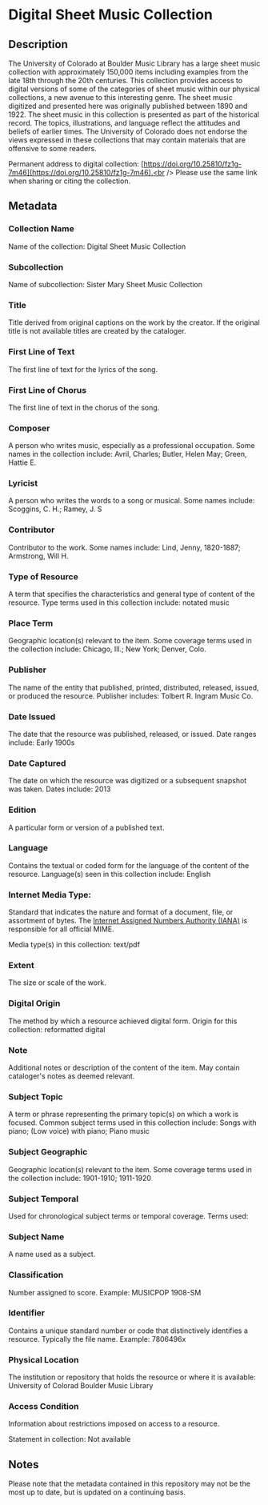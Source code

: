 # Digital Sheet Music Collection
## Description
The University of Colorado at Boulder Music Library has a large sheet music collection with approximately 150,000 items including examples from the late 18th through the 20th centuries. This collection provides access to digital versions of some of the categories of sheet music within our physical collections, a new avenue to this interesting genre. The sheet music digitized and presented here was originally published between 1890 and 1922. The sheet music in this collection is presented as part of the historical record. The topics, illustrations, and language reflect the attitudes and beliefs of earlier times. The University of Colorado does not endorse the views expressed in these collections that may contain materials that are offensive to some readers.

Permanent address to digital collection: [https://doi.org/10.25810/fz1g-7m46](https://doi.org/10.25810/fz1g-7m46).<br /> 
Please use the same link when sharing or citing the collection.
## Metadata
### Collection Name
Name of the collection: Digital Sheet Music Collection
### Subcollection
Name of subcollection: Sister Mary Sheet Music Collection
### Title
Title derived from original captions on the work by the creator. If the original title is not available titles are created by the cataloger.
### First Line of Text
The first line of text for the lyrics of the song.
### First Line of Chorus
The first line of text in the chorus of the song.
### Composer
A person who writes music, especially as a professional occupation. Some names in the collection include: Avril, Charles; Butler, Helen May; Green, Hattie E. 
### Lyricist
A person who writes the words to a song or musical. Some names include: Scoggins, C. H.; Ramey, J. S
### Contributor
Contributor to the work. Some names include: Lind, Jenny, 1820-1887; Armstrong, Will H. 
### Type of Resource
A term that specifies the characteristics and general type of content of the resource. Type terms used in this collection include: notated music
### Place Term
Geographic location(s) relevant to the item. Some coverage terms used in the collection include: Chicago, Ill.; New York; Denver, Colo.
### Publisher
The name of the entity that published, printed, distributed, released, issued, or produced the resource. Publisher includes: Tolbert R. Ingram Music Co.
### Date Issued
The date that the resource was published, released, or issued. Date ranges include: Early 1900s
### Date Captured
The date on which the resource was digitized or a subsequent snapshot was taken. Dates include: 2013
### Edition
A particular form or version of a published text.
### Language
Contains the textual or coded form for the language of the content of the resource. Language(s) seen in this collection include: English
### Internet Media Type: 
Standard that indicates the nature and format of a document, file, or assortment of bytes. The [Internet Assigned Numbers Authority (IANA)](https://www.iana.org/assignments/media-types/media-types.xhtml) is responsible for all official MIME. 

Media type(s) in this collection: text/pdf
### Extent
The size or scale of the work.
### Digital Origin
The method by which a resource achieved digital form. Origin for this collection: reformatted digital
### Note
Additional notes or description of the content of the item. May contain cataloger's notes as deemed relevant.
### Subject Topic
A term or phrase representing the primary topic(s) on which a work is focused. Common subject terms used in this collection include: Songs with piano; (Low voice) with piano; Piano music
### Subject Geographic
Geographic location(s) relevant to the item. Some coverage terms used in the collection include: 1901-1910; 1911-1920 
### Subject Temporal
Used for chronological subject terms or temporal coverage. Terms used: 
### Subject Name
A name used as a subject.
### Classification
Number assigned to score. Example: MUSICPOP 1908-SM
### Identifier
Contains a unique standard number or code that distinctively identifies a resource. Typically the file name. Example: 7806496x
### Physical Location
The institution or repository that holds the resource or where it is available: University of Colorad Boulder Music Library
### Access Condition
Information about restrictions imposed on access to a resource.

Statement in collection: Not available

## Notes
Please note that the metadata contained in this repository may not be the most up to date, but is updated on a continuing basis.
